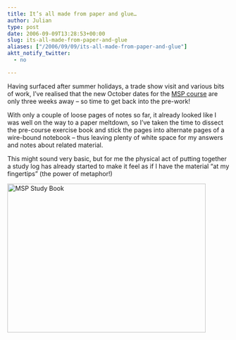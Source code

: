 ```yaml
---
title: It’s all made from paper and glue…
author: Julian
type: post
date: 2006-09-09T13:28:53+00:00
slug: its-all-made-from-paper-and-glue 
aliases: ["/2006/09/09/its-all-made-from-paper-and-glue"]
aktt_notify_twitter:
  - no

---
```

Having surfaced after summer holidays, a trade show visit and various bits of work, I&#8217;ve realised that the new October dates for the [MSP course][1] are only three weeks away &#8211; so time to get back into the pre-work!

With only a couple of loose pages of notes so far, it already looked like I was well on the way to a paper meltdown, so I&#8217;ve taken the time to dissect the pre-course exercise book and stick the pages into alternate pages of a wire-bound notebook &#8211; thus leaving plenty of white space for my answers and notes about related material.

This might sound very basic, but for me the physical act of putting together a study log has already started to make it feel as if I have the material &#8220;at my fingertips&#8221; (the power of metaphor!)

<img class="aligncenter size-full wp-image-1716" title="MSP Study Book" src="https://www.synesthesia.co.uk/blog/wp-content/uploads/2006/09/book-med.jpg" alt="MSP Study Book" width="450" height="337" />

 [1]: https://www.pearcemayfield.com/msp/index.html